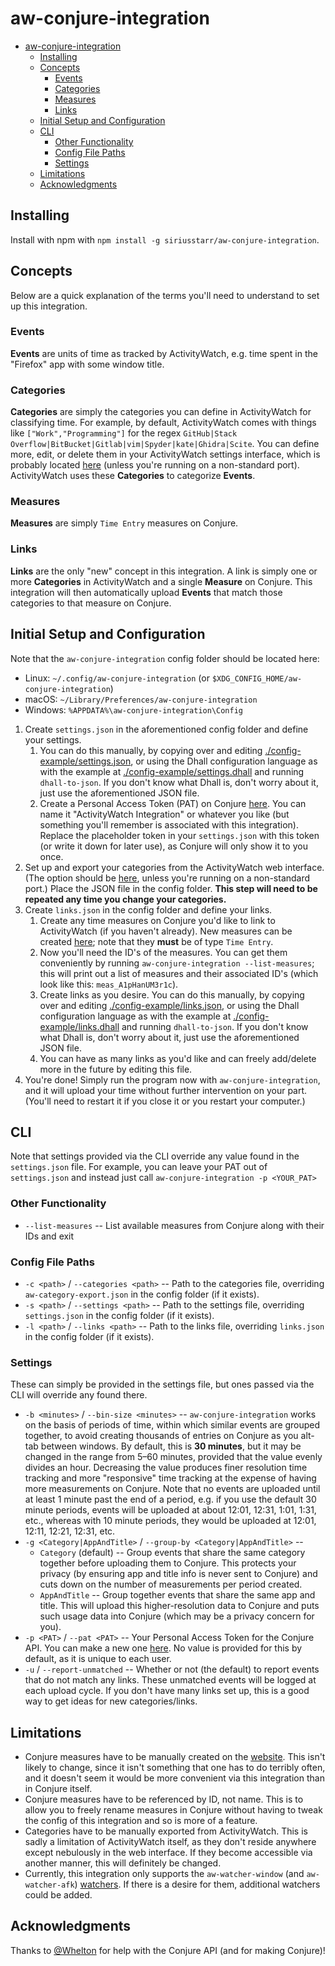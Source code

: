 # aw-conjure-integration

* [aw-conjure-integration](#aw-conjure-integration)
  * [Installing](#installing)
  * [Concepts](#concepts)
    * [Events](#events)
    * [Categories](#categories)
    * [Measures](#measures)
    * [Links](#links)
  * [Initial Setup and Configuration](#initial-setup-and-configuration)
  * [CLI](#cli)
    * [Other Functionality](#other-functionality)
    * [Config File Paths](#config-file-paths)
    * [Settings](#settings)
  * [Limitations](#limitations)
  * [Acknowledgments](#acknowledgments)

## Installing

Install with npm with `npm install -g siriusstarr/aw-conjure-integration`.

## Concepts

Below are a quick explanation of the terms you'll need to understand to set up
this integration.

### Events

**Events** are units of time as tracked by ActivityWatch, e.g. time spent in the
"Firefox" app with some window title.

### Categories

**Categories** are simply the categories you can define in ActivityWatch for
classifying time.  For example, by default, ActivityWatch comes with things like
`["Work","Programming"]` for the regex
`GitHub|Stack Overflow|BitBucket|Gitlab|vim|Spyder|kate|Ghidra|Scite`.
You can define more, edit, or delete them in your ActivityWatch settings
interface, which is probably located [here](http://localhost:5600/#/settings)
(unless you're running on a non-standard port).  ActivityWatch uses these
**Categories** to categorize **Events**.

### Measures

**Measures** are simply `Time Entry` measures on Conjure.

### Links

**Links** are the only "new" concept in this integration.  A link is simply one
or more **Categories** in ActivityWatch and a single **Measure** on Conjure.
This integration will then automatically upload **Events** that match those
categories to that measure on Conjure.

## Initial Setup and Configuration

Note that the `aw-conjure-integration` config folder should be located here:

* Linux: `~/.config/aw-conjure-integration` (or
  `$XDG_CONFIG_HOME/aw-conjure-integration`)
* macOS: `~/Library/Preferences/aw-conjure-integration`
* Windows: `%APPDATA%\aw-conjure-integration\Config`

1. Create `settings.json` in the aforementioned config folder and define your
   settings.
   1. You can do this manually, by copying over and editing
      [./config-example/settings.json](./config-example/settings.json), or using
      the Dhall configuration language as with the example at
      [./config-example/settings.dhall](./config-example/settings.dhall) and
      running `dhall-to-json`.  If you don't know what Dhall is, don't worry
      about it, just use the aforementioned JSON file.
   2. Create a Personal Access Token (PAT) on Conjure
      [here](https://conjure.so/settings/api).  You can name it "ActivityWatch
      Integration" or whatever you like (but something you'll remember is
      associated with this integration).  Replace the placeholder token in your
      `settings.json` with this token (or write it down for later use), as
      Conjure will only show it to you once.
2. Set up and export your categories from the ActivityWatch web interface. (The
   option should be [here](http://localhost:5600/#/settings), unless you're
   running on a non-standard port.)  Place the JSON file in the config folder.
   **This step will need to be repeated any time you change your categories.**
3. Create `links.json` in the config folder and define your links.
   1. Create any time measures on Conjure you'd like to link to ActivityWatch
   (if you haven't already).  New measures can be created
   [here](https://conjure.so/measures/new); note that they **must** be of type
   `Time Entry`.
   2. Now you'll need the ID's of the measures.  You can get them conveniently
      by running `aw-conjure-integration --list-measures`; this will print out a
      list of measures and their associated ID's (which look like this:
      `meas_A1pHanUM3r1c`).
   3. Create links as you desire.  You can do this manually, by copying over and
      editing [./config-example/links.json](./config-example/links.json), or
      using the Dhall configuration language as with the example at
      [./config-example/links.dhall](./config-example/links.dhall) and
      running `dhall-to-json`.  If you don't know what Dhall is, don't worry
      about it, just use the aforementioned JSON file.
   4. You can have as many links as you'd like and can freely add/delete more
      in the future by editing this file.
4. You're done!  Simply run the program now with `aw-conjure-integration`, and
   it will upload your time without further intervention on your part.  (You'll
   need to restart it if you close it or you restart your computer.)

## CLI

Note that settings provided via the CLI override any value found in the
`settings.json` file.  For example, you can leave your PAT out of
`settings.json` and instead just call `aw-conjure-integration -p <YOUR_PAT>`

### Other Functionality

* `--list-measures` -- List available measures from Conjure along with their IDs and exit

### Config File Paths

* `-c <path>` / `--categories <path>` -- Path to the categories file, overriding
  `aw-category-export.json` in the config folder (if it exists).
* `-s <path>` / `--settings <path>` -- Path to the settings file, overriding
  `settings.json` in the config folder (if it exists).
* `-l <path>` / `--links <path>` -- Path to the links file, overriding
  `links.json` in the config folder (if it exists).

### Settings

These can simply be provided in the settings file, but ones passed via the CLI
will override any found there.

* `-b <minutes>` / `--bin-size <minutes>` -- `aw-conjure-integration` works on
  the basis of periods of time, within which similar events are grouped
  together, to avoid creating thousands of entries on Conjure as you alt-tab
  between windows.  By default, this is **30 minutes**, but it may be changed in
  the range from 5–60 minutes, provided that the value evenly divides an hour.
  Decreasing the value produces finer resolution time tracking and more
  "responsive" time tracking at the expense of having more measurements on
  Conjure.  Note that no events are uploaded until at least 1 minute past the
  end of a period, e.g. if you use the default 30 minute periods, events will be
  uploaded at about 12:01, 12:31, 1:01, 1:31, etc., whereas with 10 minute
  periods, they would be uploaded at 12:01, 12:11, 12:21, 12:31, etc.
* `-g <Category|AppAndTitle>` / `--group-by <Category|AppAndTitle>` --
  * `Category` (default) -- Group events that share the same category together
    before uploading them to Conjure.  This protects your privacy (by ensuring
    app and title info is never sent to Conjure) and cuts down on the number of
    measurements per period created.
  * `AppAndTitle` -- Group together events that share the same app and title.
    This will upload this higher-resolution data to Conjure and puts such usage
    data into Conjure (which may be a privacy concern for you).
* `-p <PAT>` / `--pat <PAT>` -- Your Personal Access Token for the Conjure API.
  You can make a new one [here](https://conjure.so/settings/api).  No value is
  provided for this by default, as it is unique to each user.
* `-u` / `--report-unmatched` -- Whether or not (the default) to report events
  that do not match any links. These unmatched events will be logged at each
  upload cycle.  If you don't have many links set up, this is a good way to get
  ideas for new categories/links.

## Limitations

* Conjure measures have to be manually created on the
  [website](https://conjure.so/measures/new).  This isn't likely to change,
  since it isn't something that one has to do terribly often, and it doesn't
  seem it would be more convenient via this integration than in Conjure itself.
* Conjure measures have to be referenced by ID, not name.  This is to allow you
  to freely rename measures in Conjure without having to tweak the config of
  this integration and so is more of a feature.
* Categories have to be manually exported from ActivityWatch.  This is sadly a
  limitation of ActivityWatch itself, as they don't reside anywhere except
  nebulously in the web interface.  If they become accessible via another
  manner, this will definitely be changed.
* Currently, this integration only supports the `aw-watcher-window` (and
  `aw-watcher-afk`)
  [watchers](https://docs.activitywatch.net/en/latest/watchers.html).  If there
  is a desire for them, additional watchers could be added.

## Acknowledgments

Thanks to [@Whelton](https://github.com/Whelton) for help with the Conjure API
(and for making Conjure)!
